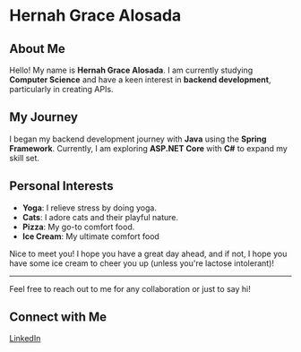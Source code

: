 # Hernah Grace Alosada

## About Me
Hello! My name is **Hernah Grace Alosada**. I am currently studying **Computer Science** and have a keen interest in **backend development**, particularly in creating APIs.

## My Journey
I began my backend development journey with **Java** using the **Spring Framework**. Currently, I am exploring **ASP.NET Core** with **C#** to expand my skill set.

## Personal Interests
- **Yoga**: I relieve stress by doing yoga.
- **Cats**: I adore cats and their playful nature.
- **Pizza**: My go-to comfort food.
- **Ice Cream**: My ultimate comfort food

Nice to meet you! I hope you have a great day ahead, and if not, I hope you have some ice cream to cheer you up (unless you're lactose intolerant)!

---

Feel free to reach out to me for any collaboration or just to say hi!

## Connect with Me
[LinkedIn](https://www.linkedin.com/in)

